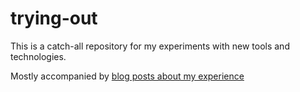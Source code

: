 # trying-out

This is a catch-all repository for my experiments with new tools and technologies.

Mostly accompanied by [blog posts about my experience](https://edofic.com/tags/trying-out/)
